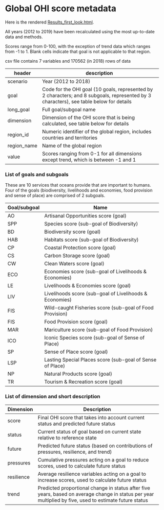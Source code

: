 # Global OHI score metadata

Here is the rendered [Results_first_look.html](https://raw.githack.com/OHI-Science/ohi-global/draft/yearly_results/global2019/Results_first_look.html).

All years (2012 to 2019) have been recalculated using the most up-to-date data and methods. 

Scores range from 0-100, with the exception of trend data which ranges from -1 to 1. Blank cells indicate that goal is not applicable to that region.  

csv file contains 7 variables and 170562 (in 2018) rows of data

| header | description | 
| ------ | ----------------------------------------------------------------------- | 
| scenario | Year (2012 to 2018) |
| goal | Code for the OHI goal (10 goals, represented by 2 characters; and 8 subgoals, represented by 3 characters), see table below for details | 
| long_goal | Full goal/subgoal name |
| dimension | Dimension of the OHI score that is being calculated, see table below for details |
| region_id | Numeric identifier of the global region, includes countries and territories |
| region_name | Name of the global region | 
| value | Scores ranging from 0-1 for all dimensions except trend, which is between -1 and 1 | 


### List of goals and subgoals
These are 10 services that oceans provide that are important to humans.  Four of the goals (biodiversity, livelihoods and economies, food provision and sense of place) are comprised of 2 subgoals.

|Goal/subgoal | Name |
| ------ | ----------- | 
| AO | Artisanal Opportunities score (goal) | 
| SPP | Species score (sub-goal of Biodiversity) | 
| BD | Biodiversity score (goal) | 
| HAB | Habitats score (sub-goal of Biodiversity) | 
| CP | Coastal Protection score (goal) | 
| CS | Carbon Storage score (goal) | 
| CW | Clean Waters score (goal) | 
| ECO | Economies score (sub-goal of Livelihoods & Economies) | 
| LE | Livelihoods & Economies score (goal) | 
| LIV | Livelihoods score (sub-goal of Livelihoods & Economies) | 
| FIS | Wild-caught Fisheries score (sub-goal of Food Provision) | 
| FIS | Food Provision score (goal) | 
| MAR | Mariculture score (sub-goal of Food Provision) | 
| ICO | Iconic Species score (sub-goal of Sense of Place) | 
| SP | Sense of Place score (goal) | 
| LSP | Lasting Special Places score (sub-goal of Sense of Place) | 
| NP | Natural Products score (goal) | 
| TR | Tourism & Recreation score (goal) | 


### List of dimension and short description
|Dimension | Description |
| ------ | ---------------------------------------------------------------------- | 
| score | Final OHI score that takes into account current status and predicted future status | 
| status | Current status of goal based on current state relative to reference state  | 
| future | Predicted future status (based on contributions of pressures, resilience, and trend) | 
| pressures | Cumulative pressures acting on a goal to reduce scores, used to calculate future status |
| resilience | Average resilience variables acting on a goal to increase scores, used to calculate future status |
| trend | Predicted proportional change in status after five years, based on average change in status per year multiplied by five, used to estimate future status |


